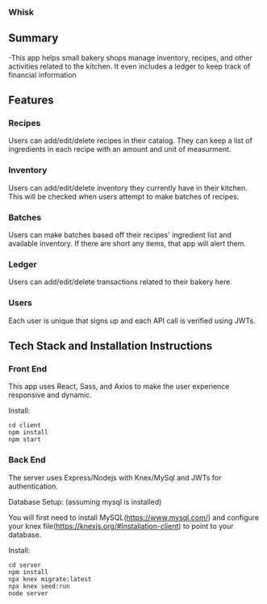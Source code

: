### Whisk

## Summary

-This app helps small bakery shops manage inventory, recipes, and other activities related to the kitchen. It even includes a ledger to keep track of financial information

## Features

### Recipes
Users can add/edit/delete recipes in their catalog. They can keep a list of ingredients in each recipe with an amount and unit of measurment. 

### Inventory
Users can add/edit/delete inventory they currently have in their kitchen. This will be checked when users attempt to make batches of recipes.

### Batches
Users can make batches based off their recipes' ingredient list and available inventory. If there are short any items, that app will alert them.

### Ledger
Users can add/edit/delete transactions related to their bakery here. 

### Users
Each user is unique that signs up and each API call is verified using JWTs.

## Tech Stack and Installation Instructions

### Front End
This app uses React, Sass, and Axios to make the user experience responsive and dynamic. 

Install: 

```
cd client
npm install
npm start
```

### Back End
The server uses Express/Nodejs with Knex/MySql and JWTs for authentication.

Database Setup: (assuming mysql is installed)

You will first need to install MySQL(https://www.mysql.com/) and configure your knex file(https://knexjs.org/#Installation-client) to point to your database.

Install:
```
cd server
npm install
npx knex migrate:latest
npx knex seed:run
node server
```
